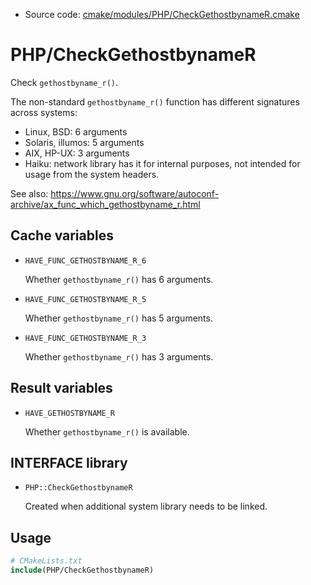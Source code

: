 <!-- This is auto-generated file. -->
* Source code: [cmake/modules/PHP/CheckGethostbynameR.cmake](https://github.com/petk/php-build-system/blob/master/cmake/cmake/modules/PHP/CheckGethostbynameR.cmake)

# PHP/CheckGethostbynameR

Check `gethostbyname_r()`.

The non-standard `gethostbyname_r()` function has different signatures across
systems:

* Linux, BSD: 6 arguments
* Solaris, illumos: 5 arguments
* AIX, HP-UX: 3 arguments
* Haiku: network library has it for internal purposes, not intended for usage
  from the system headers.

See also:
https://www.gnu.org/software/autoconf-archive/ax_func_which_gethostbyname_r.html

## Cache variables

* `HAVE_FUNC_GETHOSTBYNAME_R_6`

  Whether `gethostbyname_r()` has 6 arguments.

* `HAVE_FUNC_GETHOSTBYNAME_R_5`

  Whether `gethostbyname_r()` has 5 arguments.

* `HAVE_FUNC_GETHOSTBYNAME_R_3`

  Whether `gethostbyname_r()` has 3 arguments.

## Result variables

* `HAVE_GETHOSTBYNAME_R`

  Whether `gethostbyname_r()` is available.

## INTERFACE library

* `PHP::CheckGethostbynameR`

  Created when additional system library needs to be linked.

## Usage

```cmake
# CMakeLists.txt
include(PHP/CheckGethostbynameR)
```
